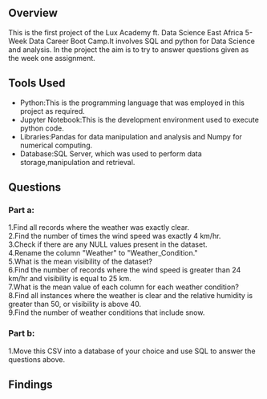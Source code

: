 ## Overview
This is the first project of the Lux Academy ft. Data Science East Africa 5-Week Data Career Boot Camp.It involves SQL and python for Data Science and analysis.
In the project the aim is to try to answer questions given as the week one assignment.
## Tools Used
* Python:This is the programming language that was employed in this project as required.
* Jupyter Notebook:This is the development environment used to execute python code.
* Libraries:Pandas for data manipulation and analysis and Numpy for numerical computing.
* Database:SQL Server, which was used to perform data storage,manipulation and retrieval.
## Questions
### Part a:
1.Find all records where the weather was exactly clear.</br>
2.Find the number of times the wind speed was exactly 4 km/hr.</br>
3.Check if there are any NULL values present in the dataset.</br>
4.Rename the column "Weather" to "Weather_Condition."</br>
5.What is the mean visibility of the dataset?</br>
6.Find the number of records where the wind speed is greater than 24 km/hr and visibility is equal to 25 km.</br>
7.What is the mean value of each column for each weather condition?</br>
8.Find all instances where the weather is clear and the relative humidity is greater than 50, or visibility is above 40.</br>
9.Find the number of weather conditions that include snow.</br>
### Part b: 
1.Move this CSV into a database of your choice and use SQL to answer the questions above.</br>
## Findings
